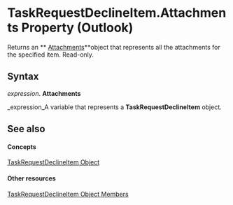 
# TaskRequestDeclineItem.Attachments Property (Outlook)

Returns an  ** [Attachments](4cc96a5f-a822-8ad5-6f61-e996bee8ba22.md)**object that represents all the attachments for the specified item. Read-only.


## Syntax

 _expression_. **Attachments**

 _expression_A variable that represents a  **TaskRequestDeclineItem** object.


## See also


#### Concepts


 [TaskRequestDeclineItem Object](e842c7c0-7943-9219-329b-30b892ab99b0.md)
#### Other resources


 [TaskRequestDeclineItem Object Members](3de31d0d-2444-876c-5d4d-1192851301af.md)
